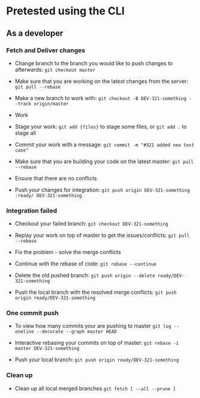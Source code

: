 # Pretested using the CLI

## As a developer

### Fetch and Deliver changes

* Change branch to the branch you would like to push changes to afterwards: `git checkout master`

* Make sure that you are working on the latest changes from the server: `git pull --rebase`

* Make a new branch to work with: `git checkout -B DEV-321-something --track origin/master`

* Work

* Stage your work: `git add {files}` to stage some files, or `git add .` to stage all

* Commit your work with a message: `git commit -m "#321 added new test case"`

* Make sure that you are building your code on the latest master: `git pull --rebase`

* Ensure that there are no conflicts

* Push your changes for integration: `git push origin DEV-321-something :ready/ DEV-321-something`

### Integration failed

* Checkout your failed branch: `git checkout DEV-321-something`

* Replay your work on top of master to get the issues/conflicts: `git pull --rebase`

* Fix the problem - solve the merge conflicts

* Continue with the rebase of code: `git rebase --continue`

* Delete the old pushed branch: `git push origin --delete ready/DEV-321-something`

* Push the local branch with the resolved merge conflicts: `git push origin ready/DEV-321-something`

### One commit push

* To view how many commits your are pushing to master `git log --oneline --decorate --graph master HEAD`

* Interactive rebasing your commits on top of master: `git rebase -i master DEV-321-something`

* Push your local branch: `git push origin ready/DEV-321-something`

### Clean up

* Clean up all local merged branches `git fetch [ --all --prune ]`
